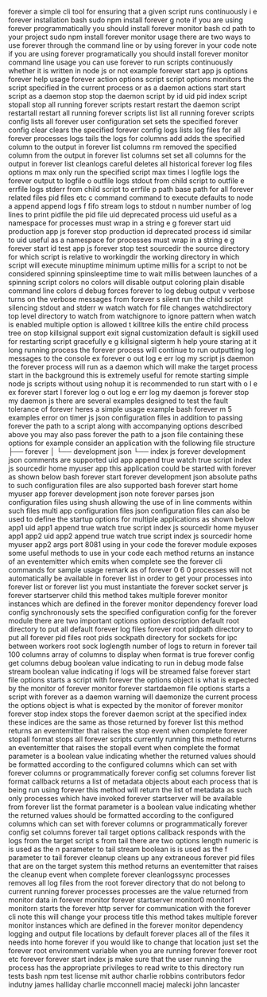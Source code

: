 forever a simple cli tool for ensuring that a given script runs continuously i e forever installation bash sudo npm install forever g note if you are using forever programmatically you should install forever monitor bash cd path to your project sudo npm install forever monitor usage there are two ways to use forever through the command line or by using forever in your code note if you are using forever programatically you should install forever monitor command line usage you can use forever to run scripts continuously whether it is written in node js or not example forever start app js options forever help usage forever action options script script options monitors the script specified in the current process or as a daemon actions start start script as a daemon stop stop the daemon script by id uid pid index script stopall stop all running forever scripts restart restart the daemon script restartall restart all running forever scripts list list all running forever scripts config lists all forever user configuration set sets the specified forever config clear clears the specified forever config logs lists log files for all forever processes logs tails the logs for columns add adds the specified column to the output in forever list columns rm removed the specified column from the output in forever list columns set set all columns for the output in forever list cleanlogs careful deletes all historical forever log files options m max only run the specified script max times l logfile logs the forever output to logfile o outfile logs stdout from child script to outfile e errfile logs stderr from child script to errfile p path base path for all forever related files pid files etc c command command to execute defaults to node a append append logs f fifo stream logs to stdout n number number of log lines to print pidfile the pid file uid deprecated process uid useful as a namespace for processes must wrap in a string e g forever start uid production app js forever stop production id deprecated process id similar to uid useful as a namespace for processes must wrap in a string e g forever start id test app js forever stop test sourcedir the source directory for which script is relative to workingdir the working directory in which script will execute minuptime minimum uptime millis for a script to not be considered spinning spinsleeptime time to wait millis between launches of a spinning script colors no colors will disable output coloring plain disable command line colors d debug forces forever to log debug output v verbose turns on the verbose messages from forever s silent run the child script silencing stdout and stderr w watch watch for file changes watchdirectory top level directory to watch from watchignore to ignore pattern when watch is enabled multiple option is allowed t killtree kills the entire child process tree on stop killsignal support exit signal customization default is sigkill used for restarting script gracefully e g killsignal sigterm h help youre staring at it long running process the forever process will continue to run outputting log messages to the console ex forever o out log e err log my script js daemon the forever process will run as a daemon which will make the target process start in the background this is extremely useful for remote starting simple node js scripts without using nohup it is recommended to run start with o l e ex forever start l forever log o out log e err log my daemon js forever stop my daemon js there are several examples designed to test the fault tolerance of forever heres a simple usage example bash forever m 5 examples error on timer js json configuration files in addition to passing forever the path to a script along with accompanying options described above you may also pass forever the path to a json file containing these options for example consider an application with the following file structure ├── forever │ └── development json └── index js forever development json comments are supported uid app append true watch true script index js sourcedir home myuser app this application could be started with forever as shown below bash forever start forever development json absolute paths to such configuration files are also supported bash forever start home myuser app forever development json note forever parses json configuration files using shush allowing the use of in line comments within such files multi app configuration files json configuration files can also be used to define the startup options for multiple applications as shown below app1 uid app1 append true watch true script index js sourcedir home myuser app1 app2 uid app2 append true watch true script index js sourcedir home myuser app2 args port 8081 using in your code the forever module exposes some useful methods to use in your code each method returns an instance of an eventemitter which emits when complete see the forever cli commands for sample usage remark as of forever 0 6 0 processes will not automatically be available in forever list in order to get your processes into forever list or forever list you must instantiate the forever socket server js forever startserver child this method takes multiple forever monitor instances which are defined in the forever monitor dependency forever load config synchronously sets the specified configuration config for the forever module there are two important options option description default root directory to put all default forever log files forever root pidpath directory to put all forever pid files root pids sockpath directory for sockets for ipc between workers root sock loglength number of logs to return in forever tail 100 columns array of columns to display when format is true forever config get columns debug boolean value indicating to run in debug mode false stream boolean value indicating if logs will be streamed false forever start file options starts a script with forever the options object is what is expected by the monitor of forever monitor forever startdaemon file options starts a script with forever as a daemon warning will daemonize the current process the options object is what is expected by the monitor of forever monitor forever stop index stops the forever daemon script at the specified index these indices are the same as those returned by forever list this method returns an eventemitter that raises the stop event when complete forever stopall format stops all forever scripts currently running this method returns an eventemitter that raises the stopall event when complete the format parameter is a boolean value indicating whether the returned values should be formatted according to the configured columns which can set with forever columns or programmatically forever config set columns forever list format callback returns a list of metadata objects about each process that is being run using forever this method will return the list of metadata as such only processes which have invoked forever startserver will be available from forever list the format parameter is a boolean value indicating whether the returned values should be formatted according to the configured columns which can set with forever columns or programmatically forever config set columns forever tail target options callback responds with the logs from the target script s from tail there are two options length numeric is is used as the n parameter to tail stream boolean is is used as the f parameter to tail forever cleanup cleans up any extraneous forever pid files that are on the target system this method returns an eventemitter that raises the cleanup event when complete forever cleanlogssync processes removes all log files from the root forever directory that do not belong to current running forever processes processes are the value returned from monitor data in forever monitor forever startserver monitor0 monitor1 monitorn starts the forever http server for communication with the forever cli note this will change your process title this method takes multiple forever monitor instances which are defined in the forever monitor dependency logging and output file locations by default forever places all of the files it needs into home forever if you would like to change that location just set the forever root environment variable when you are running forever forever root etc forever forever start index js make sure that the user running the process has the appropriate privileges to read write to this directory run tests bash npm test license mit author charlie robbins contributors fedor indutny james halliday charlie mcconnell maciej malecki john lancaster
